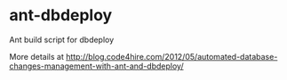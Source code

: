 ant-dbdeploy
============

Ant build script for dbdeploy

More details at http://blog.code4hire.com/2012/05/automated-database-changes-management-with-ant-and-dbdeploy/

